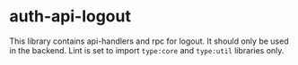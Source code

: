 # auth-api-logout

This library contains api-handlers and rpc for logout. It should only be used in the backend.
Lint is set to import `type:core` and `type:util` libraries only.
